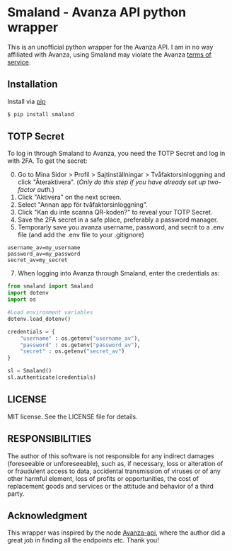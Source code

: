 # Smaland - Avanza API python wrapper

This is an unofficial python wrapper for the Avanza API. I am in no way affiliated with Avanza, using Smaland may violate the Avanza [terms of service](https://www.avanza.se/sakerhet-villkor/anvandarvillkor.html). 

## Installation 

Install via [pip](https://pypi.org/project/smaland/)
```bash
$ pip install smaland
```

## TOTP Secret

To log in through Smaland to Avanza, you need the TOTP Secret and log in with 2FA. To get the secret:

0. Go to Mina Sidor > Profil > Sajtinställningar > Tvåfaktorsinloggning and click "Återaktivera". (*Only do this step if you have already set up two-factor auth.*)
1. Click "Aktivera" on the next screen.
2. Select "Annan app för tvåfaktorsinloggning".
3. Click "Kan du inte scanna QR-koden?" to reveal your TOTP Secret.
5. Save the 2FA secret in a safe place, preferably a password manager. 
6. Temporarly save you avanza username, password, and secrit to a .env file (and add the .env file to your .gitignore)

```.env
username_av=my_username
password_av=my_password
secret_av=my_secret
```

7. When logging into Avanza through Smaland, enter the credentials as: 

```python
from smaland import Smaland
import dotenv
import os

#Load environment variables 
dotenv.load_dotenv()

credentials = {
    "username" : os.getenv("username_av"),
    "password" : os.getenv("password_av"),
    "secret" : os.getenv("secret_av")
}

sl = Smaland()
sl.authenticate(credentials)
```

## LICENSE

MIT license. See the LICENSE file for details.

## RESPONSIBILITIES

The author of this software is not responsible for any indirect damages (foreseeable or unforeseeable), such as, if necessary, loss or alteration of or fraudulent access to data, accidental transmission of viruses or of any other harmful element, loss of profits or opportunities, the cost of replacement goods and services or the attitude and behavior of a third party.


## Acknowledgment

This wrapper was inspired by the node [Avanza-api](https://github.com/fhqvst/avanza), where the author did a great job in finding all the endpoints etc. Thank you!
